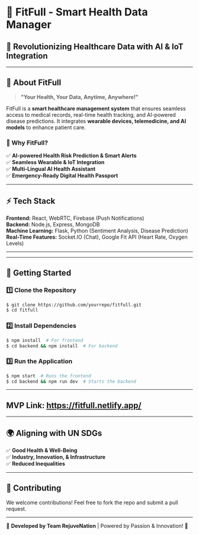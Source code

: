 # 🌟 FitFull - Smart Health Data Manager


## 🚀 Revolutionizing Healthcare Data with AI & IoT Integration


---

## 📌 About FitFull
> **"Your Health, Your Data, Anytime, Anywhere!"**

FitFull is a **smart healthcare management system** that ensures seamless access to medical records, real-time health tracking, and AI-powered disease predictions. It integrates **wearable devices, telemedicine, and AI models** to enhance patient care.

### 🚨 Why FitFull?
✅ **AI-powered Health Risk Prediction & Smart Alerts**  
✅ **Seamless Wearable & IoT Integration**  
✅ **Multi-Lingual AI Health Assistant**  
✅ **Emergency-Ready Digital Health Passport**  

---

## ⚡ Tech Stack

**Frontend:** React, WebRTC, Firebase (Push Notifications)  
**Backend:** Node.js, Express, MongoDB  
**Machine Learning:** Flask, Python (Sentiment Analysis, Disease Prediction)  
**Real-Time Features:** Socket.IO (Chat), Google Fit API (Heart Rate, Oxygen Levels)

---



---

## 🚀 Getting Started

### **1️⃣ Clone the Repository**
```sh
$ git clone https://github.com/yourrepo/fitfull.git
$ cd fitfull
```

### **2️⃣ Install Dependencies**
```sh
$ npm install  # For frontend
$ cd backend && npm install  # For backend
```

### **3️⃣ Run the Application**
```sh
$ npm start  # Runs the frontend
$ cd backend && npm run dev  # Starts the backend
```

---

## MVP Link: https://fitfull.netlify.app/

---

## 🌍 Aligning with UN SDGs
✅ **Good Health & Well-Being**  
✅ **Industry, Innovation, & Infrastructure**  
✅ **Reduced Inequalities**  

---

## 🤝 Contributing
We welcome contributions! Feel free to fork the repo and submit a pull request.

---


🚀 **Developed by Team RejuveNation** | Powered by Passion & Innovation! 💙
